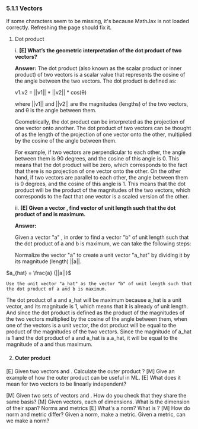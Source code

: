 ### 5.1.1 Vectors
If some characters seem to be missing, it's because MathJax is not loaded correctly. Refreshing the page should fix it.

1. Dot product

    i. **[E] What’s the geometric interpretation of the dot product of two vectors?**
    
    **Answer:**
    The dot product (also known as the scalar product or inner product) of two vectors is a scalar value that represents the cosine of the angle between the two vectors. The dot product is defined as:
    
    v1.v2 = ||v1|| * ||v2|| * cos(θ)
    
    where ||v1|| and ||v2|| are the magnitudes (lengths) of the two vectors, and θ is the angle between them.
    
    Geometrically, the dot product can be interpreted as the projection of one vector onto another. The dot product of two vectors can be thought of as the length of the projection of one vector onto the other, multiplied by the cosine of the angle between them.
    
    For example, if two vectors are perpendicular to each other, the angle between them is 90 degrees, and the cosine of this angle is 0. This means that the dot product will be zero, which corresponds to the fact that there is no projection of one vector onto the other. On the other hand, if two vectors are parallel to each other, the angle between them is 0 degrees, and the cosine of this angle is 1. This means that the dot product will be the product of the magnitudes of the two vectors, which corresponds to the fact that one vector is a scaled version of the other.
    
    ii. **[E] Given a vector , find vector of unit length such that the dot product of and is maximum.**
    
    **Answer:**
    
    Given a vector "a" , in order to find a vector "b" of unit length such that the dot product of a and b is maximum, we can take the following steps:

    Normalize the vector "a" to create a unit vector "a_hat" by dividing it by its magnitude (length) ||a||.
    
  $a_{hat} = \frac{a} {||a||}$

    Use the unit vector "a_hat" as the vector "b" of unit length such that the dot product of a and b is maximum.
The dot product of a and a_hat will be maximum because a_hat is a unit vector, and its magnitude is 1, which means that it is already of unit length. And since the dot product is defined as the product of the magnitudes of the two vectors multiplied by the cosine of the angle between them, when one of the vectors is a unit vector, the dot product will be equal to the product of the magnitudes of the two vectors. Since the magnitude of a_hat is 1 and the dot product of a and a_hat is a.a_hat, it will be equal to the magnitude of a and thus maximum.


2. #### Outer product

[E] Given two vectors and . Calculate the outer product ?
[M] Give an example of how the outer product can be useful in ML.
[E] What does it mean for two vectors to be linearly independent?

[M] Given two sets of vectors and . How do you check that they share the same basis?
[M] Given vectors, each of dimensions. What is the dimension of their span?
Norms and metrics
[E] What's a norm? What is ?
[M] How do norm and metric differ? Given a norm, make a metric. Given a metric, can we make a norm?
